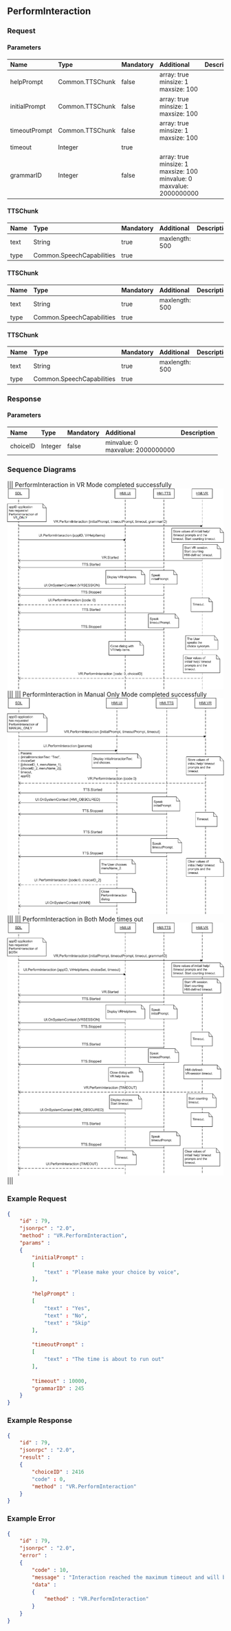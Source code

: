 ## PerformInteraction


### Request

#### Parameters

|Name|Type|Mandatory|Additional|Description|
|:---|:---|:--------|:---------|:----------|
|helpPrompt|Common.TTSChunk|false|array: true<br>minsize: 1<br>maxsize: 100||
|initialPrompt|Common.TTSChunk|false|array: true<br>minsize: 1<br>maxsize: 100||
|timeoutPrompt|Common.TTSChunk|false|array: true<br>minsize: 1<br>maxsize: 100||
|timeout|Integer|true|||
|grammarID|Integer|false|array: true<br>minsize: 1<br>maxsize: 100<br>minvalue: 0<br>maxvalue: 2000000000||

#### TTSChunk

|Name|Type|Mandatory|Additional|Description|
|:---|:---|:--------|:---------|:----------|
|text|String|true|maxlength: 500||
|type|Common.SpeechCapabilities|true|||

#### TTSChunk

|Name|Type|Mandatory|Additional|Description|
|:---|:---|:--------|:---------|:----------|
|text|String|true|maxlength: 500||
|type|Common.SpeechCapabilities|true|||

#### TTSChunk

|Name|Type|Mandatory|Additional|Description|
|:---|:---|:--------|:---------|:----------|
|text|String|true|maxlength: 500||
|type|Common.SpeechCapabilities|true|||

### Response

#### Parameters

|Name|Type|Mandatory|Additional|Description|
|:---|:---|:--------|:---------|:----------|
|choiceID|Integer|false|minvalue: 0<br>maxvalue: 2000000000||

### Sequence Diagrams
|||
PerformInteraction in VR Mode completed successfully
![PerformInteraction](./assets/PerformInteractionSuccess.png)
|||
|||
PerformInteraction in Manual Only Mode completed successfully
![PerformInteraction](./assets/PerformInteractionManualSuccess.png)
|||
|||
PerformInteraction in Both Mode times out
![PerformInteraction](./assets/PerformInteractionBothTimeout.png)
|||

### Example Request

```json
{
	"id" : 79,
	"jsonrpc" : "2.0",
	"method" : "VR.PerformInteraction",
	"params" :
	{
		"initialPrompt" :
		[
			"text" : "Please make your choice by voice",
		],

		"helpPrompt" :
		[
			"text" : "Yes",
			"text" : "No",
			"text" : "Skip"
		],

		"timeoutPrompt" :
		[
			"text" : "The time is about to run out"
		],

		"timeout" : 10000,
		"grammarID" : 245
	}
}
```
### Example Response

```json
{
	"id" : 79,
	"jsonrpc" : "2.0",
	"result" :
	{
		"choiceID" : 2416
		"code" : 0,
		"method" : "VR.PerformInteraction"
	}
}
```

### Example Error

```json
{
	"id" : 79,
	"jsonrpc" : "2.0",
	"error" :
	{
		"code" : 10,
		"message" : "Interaction reached the maximum timeout and will be closed",
		"data" :
		{
			"method" : "VR.PerformInteraction"
		}
	}
}
```
